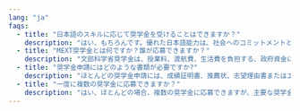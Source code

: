 ```yaml
---
lang: "ja"
faqs:
  - title: "日本語のスキルに応じて奨学金を受けることはできますか？"
    description: "はい、もちろんです。優れた日本語能力は、社会へのコミットメントと社会への適応力を示すものとして、一部の大学ではJLPT N4以上の資格を持つ学生に奨学金を提供していす。私たちは、JLPTのスコアを重視する大学やプログラムについてご案内し、出願書類でその点を強調できるようサポートいたします。"
  - title: "MEXT奨学金とは何ですか？誰が応募できますか？"
    description: "文部科学省奨学金は、授業料、渡航費、生活費を負担する、政府資金による名誉ある奨学金制度です。優れた学力とリーダーシップの素質を持つ学生を対象としています。当奨学金では、文部科学省の試験対策、面接対策、そして出願手続きに関するコーチングを提供しています。"
  - title: "奨学金申請にはどのような書類が必要ですか?"
    description: "ほとんどの奨学金申請には、成績証明書、推薦状、志望理由書またはエッセイ、財政状況に関する書類（ニーズベースの奨学金の場合）、そして語学力証明書（JLPTまたはIELTSなど）が必要です。私たちは、奨学金の基準を満たすための各書類の作成をサポートいたします。"
  - title: "一度に複数の奨学金に応募できますか？"
    description: "はい、ほとんどの場合、複数の奨学金に応募できますが、主要な奨学金は1つしか受理できません。私たちは、価値の高い奨学金を優先し、その条件を理解することで、より良い機会を逃さずに申請できるようお手伝いします。"
---
```

